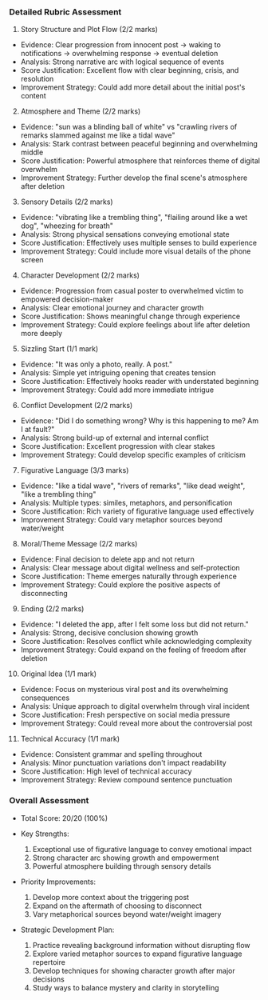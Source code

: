 ### Detailed Rubric Assessment

1. Story Structure and Plot Flow (2/2 marks)

- Evidence: Clear progression from innocent post -> waking to notifications -> overwhelming response -> eventual deletion
- Analysis: Strong narrative arc with logical sequence of events
- Score Justification: Excellent flow with clear beginning, crisis, and resolution
- Improvement Strategy: Could add more detail about the initial post's content

2. Atmosphere and Theme (2/2 marks)

- Evidence: "sun was a blinding ball of white" vs "crawling rivers of remarks slammed against me like a tidal wave"
- Analysis: Stark contrast between peaceful beginning and overwhelming middle
- Score Justification: Powerful atmosphere that reinforces theme of digital overwhelm
- Improvement Strategy: Further develop the final scene's atmosphere after deletion

3. Sensory Details (2/2 marks)

- Evidence: "vibrating like a trembling thing", "flailing around like a wet dog", "wheezing for breath"
- Analysis: Strong physical sensations conveying emotional state
- Score Justification: Effectively uses multiple senses to build experience
- Improvement Strategy: Could include more visual details of the phone screen

4. Character Development (2/2 marks)

- Evidence: Progression from casual poster to overwhelmed victim to empowered decision-maker
- Analysis: Clear emotional journey and character growth
- Score Justification: Shows meaningful change through experience
- Improvement Strategy: Could explore feelings about life after deletion more deeply

5. Sizzling Start (1/1 mark)

- Evidence: "It was only a photo, really. A post."
- Analysis: Simple yet intriguing opening that creates tension
- Score Justification: Effectively hooks reader with understated beginning
- Improvement Strategy: Could add more immediate intrigue

6. Conflict Development (2/2 marks)

- Evidence: "Did I do something wrong? Why is this happening to me? Am I at fault?"
- Analysis: Strong build-up of external and internal conflict
- Score Justification: Excellent progression with clear stakes
- Improvement Strategy: Could develop specific examples of criticism

7. Figurative Language (3/3 marks)

- Evidence: "like a tidal wave", "rivers of remarks", "like dead weight", "like a trembling thing"
- Analysis: Multiple types: similes, metaphors, and personification
- Score Justification: Rich variety of figurative language used effectively
- Improvement Strategy: Could vary metaphor sources beyond water/weight

8. Moral/Theme Message (2/2 marks)

- Evidence: Final decision to delete app and not return
- Analysis: Clear message about digital wellness and self-protection
- Score Justification: Theme emerges naturally through experience
- Improvement Strategy: Could explore the positive aspects of disconnecting

9. Ending (2/2 marks)

- Evidence: "I deleted the app, after I felt some loss but did not return."
- Analysis: Strong, decisive conclusion showing growth
- Score Justification: Resolves conflict while acknowledging complexity
- Improvement Strategy: Could expand on the feeling of freedom after deletion

10. Original Idea (1/1 mark)

- Evidence: Focus on mysterious viral post and its overwhelming consequences
- Analysis: Unique approach to digital overwhelm through viral incident
- Score Justification: Fresh perspective on social media pressure
- Improvement Strategy: Could reveal more about the controversial post

11. Technical Accuracy (1/1 mark)

- Evidence: Consistent grammar and spelling throughout
- Analysis: Minor punctuation variations don't impact readability
- Score Justification: High level of technical accuracy
- Improvement Strategy: Review compound sentence punctuation

### Overall Assessment

- Total Score: 20/20 (100%)
- Key Strengths:

  1. Exceptional use of figurative language to convey emotional impact
  2. Strong character arc showing growth and empowerment
  3. Powerful atmosphere building through sensory details

- Priority Improvements:

  1. Develop more context about the triggering post
  2. Expand on the aftermath of choosing to disconnect
  3. Vary metaphorical sources beyond water/weight imagery

- Strategic Development Plan:
  1. Practice revealing background information without disrupting flow
  2. Explore varied metaphor sources to expand figurative language repertoire
  3. Develop techniques for showing character growth after major decisions
  4. Study ways to balance mystery and clarity in storytelling
